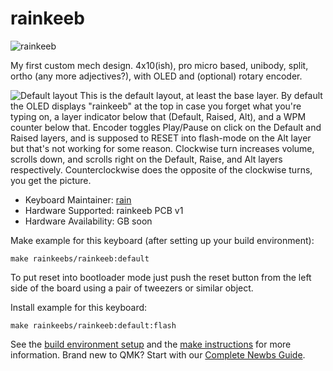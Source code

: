 # rainkeeb

![rainkeeb](https://i.imgur.com/GpVBRMw.jpg)

My first custom mech design. 4x10(ish), pro micro based, unibody, split, ortho (any more adjectives?), with OLED and (optional) rotary encoder.

![Default layout](https://i.imgur.com/rCOwsoy.png)
This is the default layout, at least the base layer. By default the OLED displays "rainkeeb" at the top in case you forget what you're typing on, a layer indicator below that (Default, Raised, Alt), and a WPM counter below that. Encoder toggles Play/Pause on click on the Default and Raised layers, and is supposed to RESET into flash-mode on the Alt layer but that's not working for some reason. Clockwise turn increases volume, scrolls down, and scrolls right on the Default, Raise, and Alt layers respectively. Counterclockwise does the opposite of the clockwise turns, you get the picture.

* Keyboard Maintainer: [rain](https://github.com/rainsff)
* Hardware Supported: rainkeeb PCB v1
* Hardware Availability: GB soon

Make example for this keyboard (after setting up your build environment):

    make rainkeebs/rainkeeb:default

To put reset into bootloader mode just push the reset button from the left side of the board using a pair of tweezers or similar object.

Install example for this keyboard:

    make rainkeebs/rainkeeb:default:flash

See the [build environment setup](https://docs.qmk.fm/#/getting_started_build_tools) and the [make instructions](https://docs.qmk.fm/#/getting_started_make_guide) for more information. Brand new to QMK? Start with our [Complete Newbs Guide](https://docs.qmk.fm/#/newbs).
